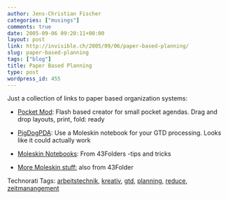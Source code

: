 ```yaml
---
author: Jens-Christian Fischer
categories: ["musings"]
comments: true
date: 2005-09-06 09:20:11+00:00
layout: post
link: http://invisible.ch/2005/09/06/paper-based-planning/
slug: paper-based-planning
tags: ["blog"]
title: Paper Based Planning
type: post
wordpress_id: 455
---
```



Just a collection of links to paper based organization systems:




  * [Pocket Mod](http://www.pocketmod.com/app/index.html): Flash based creator for small pocket agendas. Drag and drop layouts, print, fold: ready


  * [PigDogPDA](http://pigpog.com/wiki/index.php/PigPogPDA#Introduction): Use a Moleskin notebook for your GTD processing. Looks like it could actually work


  * [Moleskin Notebooks](http://www.43folders.com/moleskines_notebooks/index.html): From 43Folders -tips and tricks


  * [More Moleskin stuff:](http://www.43folders.com/2004/11/post.html) also from 43Folder




Technorati Tags: [arbeitstechnik](http://technorati.com/tag/arbeitstechnik), [kreativ](http://technorati.com/tag/kreativ), [gtd](http://technorati.com/tag/gtd), [planning](http://technorati.com/tag/planning), [reduce](http://technorati.com/tag/reduce), [zeitmanangement](http://technorati.com/tag/zeitmanangement)
